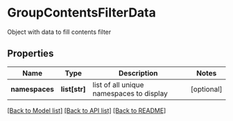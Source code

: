 # GroupContentsFilterData

Object with data to fill contents filter

## Properties
Name | Type | Description | Notes
------------ | ------------- | ------------- | -------------
**namespaces** | **list[str]** | list of all unique namespaces to display | [optional] 

[[Back to Model list]](../README.md#documentation-for-models) [[Back to API list]](../README.md#documentation-for-api-endpoints) [[Back to README]](../README.md)


